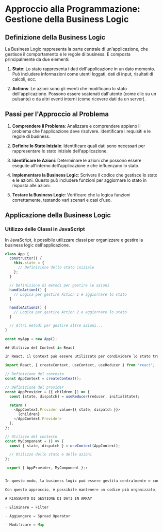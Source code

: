 # Approccio alla Programmazione: Gestione della Business Logic

## Definizione della Business Logic

La Business Logic rappresenta la parte centrale di un'applicazione, che gestisce il comportamento e le regole di business. È composta principalmente da due elementi:

1. **State**: Lo stato rappresenta i dati dell'applicazione in un dato momento. Può includere informazioni come utenti loggati, dati di input, risultati di calcoli, ecc.

2. **Actions**: Le azioni sono gli eventi che modificano lo stato dell'applicazione. Possono essere scatenati dall'utente (come clic su un pulsante) o da altri eventi interni (come ricevere dati da un server).

## Passi per l'Approccio al Problema

1. **Comprendere il Problema**: Analizzare e comprendere appieno il problema che l'applicazione deve risolvere. Identificare i requisiti e le regole di business.

2. **Definire lo Stato Iniziale**: Identificare quali dati sono necessari per rappresentare lo stato iniziale dell'applicazione.

3. **Identificare le Azioni**: Determinare le azioni che possono essere eseguite all'interno dell'applicazione e che influenzano lo stato.

4. **Implementare la Business Logic**: Scrivere il codice che gestisce lo stato e le azioni. Questo può includere funzioni per aggiornare lo stato in risposta alle azioni.

5. **Testare la Business Logic**: Verificare che la logica funzioni correttamente, testando vari scenari e casi d'uso.

## Applicazione della Business Logic

### Utilizzo delle Classi in JavaScript

In JavaScript, è possibile utilizzare classi per organizzare e gestire la business logic dell'applicazione.

```javascript
class App {
  constructor() {
    this.state = {
      // Definizione dello stato iniziale
    };
  }

  // Definizione di metodi per gestire le azioni
  handleAction1() {
    // Logica per gestire Action 1 e aggiornare lo stato
  }

  handleAction2() {
    // Logica per gestire Action 2 e aggiornare lo stato
  }

  // Altri metodi per gestire altre azioni...
}

const myApp = new App();

## Utilizzo del Context in React

In React, il Context può essere utilizzato per condividere lo stato tra i componenti senza dover passare manualmente le props attraverso ogni livello dell'albero dei componenti.

import React, { createContext, useContext, useReducer } from 'react';

// Definizione del contesto
const AppContext = createContext();

// Definizione del provider
const AppProvider = ({ children }) => {
  const [state, dispatch] = useReducer(reducer, initialState);

  return (
    <AppContext.Provider value={{ state, dispatch }}>
      {children}
    </AppContext.Provider>
  );
};

// Utilizzo del contesto
const MyComponent = () => {
  const { state, dispatch } = useContext(AppContext);

  // Utilizzo dello stato e delle azioni
};

 export { AppProvider, MyComponent };‹


In questo modo, la business logic può essere gestita centralmente e condivisa tra i vari componenti dell'applicazione React.

Con questo approccio, è possibile mantenere un codice più organizzato, modulare e facilmente testabile, consentendo una migliore gestione e scalabilità dell'applicazione nel tempo.

# RIASSUNTO DI GESTIONE DI DATI IN ARRAY

- Eliminare = Filter

- Aggiungere = Spread Operator

- Modificare = Map
